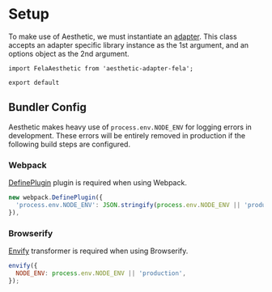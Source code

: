 # Setup

To make use of Aesthetic, we must instantiate an [adapter](./adapters/README.md). This class accepts
an adapter specific library instance as the 1st argument, and an options object as the 2nd argument.

```tsx
import FelaAesthetic from 'aesthetic-adapter-fela';

export default
```

## Bundler Config

Aesthetic makes heavy use of `process.env.NODE_ENV` for logging errors in development. These errors
will be entirely removed in production if the following build steps are configured.

### Webpack

[DefinePlugin](https://webpack.github.io/docs/list-of-plugins.html#defineplugin) plugin is required
when using Webpack.

```js
new webpack.DefinePlugin({
  'process.env.NODE_ENV': JSON.stringify(process.env.NODE_ENV || 'production'),
}),
```

### Browserify

[Envify](https://github.com/hughsk/envify) transformer is required when using Browserify.

```js
envify({
  NODE_ENV: process.env.NODE_ENV || 'production',
});
```
